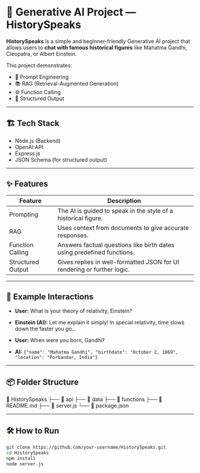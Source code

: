 # 🧠 Generative AI Project — HistorySpeaks

**HistorySpeaks** is a simple and beginner-friendly Generative AI project that allows users to **chat with famous historical figures** like Mahatma Gandhi, Cleopatra, or Albert Einstein.

This project demonstrates:
- 🔮 Prompt Engineering
- 📚 RAG (Retrieval-Augmented Generation)
- ⚙️ Function Calling
- 🧾 Structured Output

---

## 🏗️ Tech Stack

- Node.js (Backend)
- OpenAI API
- Express.js
- JSON Schema (for structured output)

---

## ✨ Features

| Feature               | Description                                                                 |
|----------------------|-----------------------------------------------------------------------------|
| Prompting            | The AI is guided to speak in the style of a historical figure.              |
| RAG                  | Uses context from documents to give accurate responses.                      |
| Function Calling     | Answers factual questions like birth dates using predefined functions.       |
| Structured Output    | Gives replies in well-formatted JSON for UI rendering or further logic.      |

---

## 🧪 Example Interactions

- **User:** What is your theory of relativity, Einstein?
- **Einstein (AI):** Let me explain it simply! In special relativity, time slows down the faster you go...

- **User:** When were you born, Gandhi?
- **AI:** `{"name": "Mahatma Gandhi", "birthdate": "October 2, 1869", "location": "Porbandar, India"}`

---

## 📦 Folder Structure

📁 HistorySpeaks
├── 📂 api
├── 📂 data
├── 📂 functions
├── 📜 README.md
├── 📜 server.js
└── 📜 package.json


---

## 🛠️ How to Run

```bash
git clone https://github.com/your-username/HistorySpeaks.git
cd HistorySpeaks
npm install
node server.js
